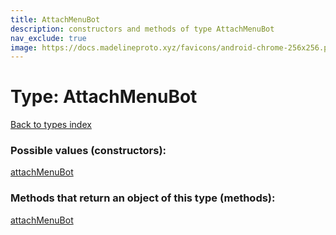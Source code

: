 ```yaml
---
title: AttachMenuBot
description: constructors and methods of type AttachMenuBot
nav_exclude: true
image: https://docs.madelineproto.xyz/favicons/android-chrome-256x256.png
---
```

# Type: AttachMenuBot
[Back to types index](index.html)



### Possible values (constructors):

[attachMenuBot](/API_docs/constructors/attachMenuBot.html)  



### Methods that return an object of this type (methods):



[attachMenuBot](/API_docs/constructors/attachMenuBot.html)  

